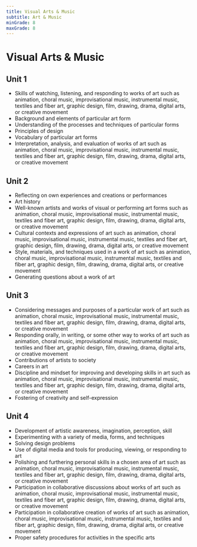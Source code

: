 ```yaml
---
title: Visual Arts & Music
subtitle: Art & Music
minGrade: 8
maxGrade: 8
---
```

# Visual Arts & Music


## Unit 1
* Skills of watching, listening, and responding to works of art such as animation, choral music, improvisational music, instrumental music, textiles and fiber art, graphic design, film, drawing, drama, digital arts, or creative movement
* Background and elements of particular art form
* Understanding of the processes and techniques of particular forms
* Principles of design
* Vocabulary of particular art forms
* Interpretation, analysis, and evaluation of works of art such as animation, choral music, improvisational music, instrumental music, textiles and fiber art, graphic design, film, drawing, drama, digital arts, or creative movement

## Unit 2
* Reflecting on own experiences and creations or performances
* Art history
* Well-known artists and works of visual or performing art forms such as animation, choral music, improvisational music, instrumental music, textiles and fiber art, graphic design, film, drawing, drama, digital arts, or creative movement
* Cultural contexts and expressions of art such as animation, choral music, improvisational music, instrumental music, textiles and fiber art, graphic design, film, drawing, drama, digital arts, or creative movement
* Style, materials, and techniques used in a work of art such as animation, choral music, improvisational music, instrumental music, textiles and fiber art, graphic design, film, drawing, drama, digital arts, or creative movement
* Generating questions about a work of art

## Unit 3
* Considering messages and purposes of a particular work of art such as animation, choral music, improvisational music, instrumental music, textiles and fiber art, graphic design, film, drawing, drama, digital arts, or creative movement
* Responding orally, in writing, or some other way to works of art such as animation, choral music, improvisational music, instrumental music, textiles and fiber art, graphic design, film, drawing, drama, digital arts, or creative movement
* Contributions of artists to society
* Careers in art
* Discipline and mindset for improving and developing skills in art such as animation, choral music, improvisational music, instrumental music, textiles and fiber art, graphic design, film, drawing, drama, digital arts, or creative movement
* Fostering of creativity and self-expression

## Unit 4
* Development of artistic awareness, imagination, perception, skill
* Experimenting with a variety of media, forms, and techniques
* Solving design problems
* Use of digital media and tools for producing, viewing, or responding to art
* Polishing and furthering personal skills in a chosen area of art such as animation, choral music, improvisational music, instrumental music, textiles and fiber art, graphic design, film, drawing, drama, digital arts, or creative movement
* Participation in collaborative discussions about works of art such as animation, choral music, improvisational music, instrumental music, textiles and fiber art, graphic design, film, drawing, drama, digital arts, or creative movement
* Participation in collaborative creation of works of art such as animation, choral music, improvisational music, instrumental music, textiles and fiber art, graphic design, film, drawing, drama, digital arts, or creative movement
* Proper safety procedures for activities in the specific arts